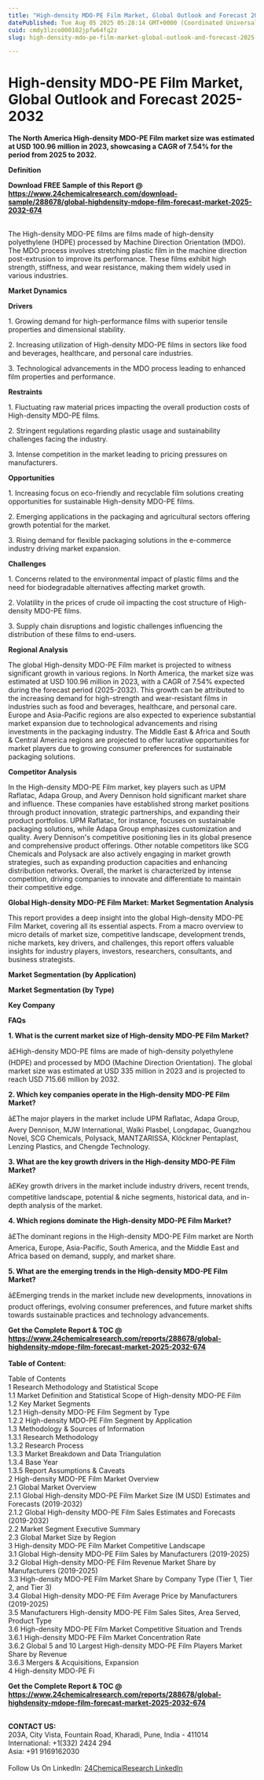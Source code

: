 ```yaml
---
title: "High-density MDO-PE Film Market, Global Outlook and Forecast 2025-2032"
datePublished: Tue Aug 05 2025 05:28:14 GMT+0000 (Coordinated Universal Time)
cuid: cmdy3lzco000102jpfw64fq2z
slug: high-density-mdo-pe-film-market-global-outlook-and-forecast-2025-2032-1

---
```


# High-density MDO-PE Film Market, Global Outlook and Forecast 2025-2032

<p>
<strong>The North America High-density MDO-PE Film market size was estimated at USD 100.96 million in 2023, showcasing a CAGR of 7.54% for the period from 2025 to 2032.</strong></p><p>
<strong>Definition</strong></p><p>
</p><div><b>Download FREE Sample of this Report @ 
            <a href="https://www.24chemicalresearch.com/download-sample/288678/global-highdensity-mdope-film-forecast-market-2025-2032-674">
            https://www.24chemicalresearch.com/download-sample/288678/global-highdensity-mdope-film-forecast-market-2025-2032-674</a></b></div><br><p>The High-density MDO-PE films are films made of high-density polyethylene (HDPE) processed by Machine Direction Orientation (MDO). The MDO process involves stretching plastic film in the machine direction post-extrusion to improve its performance. These films exhibit high strength, stiffness, and wear resistance, making them widely used in various industries.</p><p>
<strong>Market Dynamics</strong></p><p>
<strong>Drivers</strong></p><p>
</p><p>1. Growing demand for high-performance films with superior tensile properties and dimensional stability.</p><p>
</p><p>2. Increasing utilization of High-density MDO-PE films in sectors like food and beverages, healthcare, and personal care industries.</p><p>
</p><p>3. Technological advancements in the MDO process leading to enhanced film properties and performance.</p><p>
<strong>Restraints</strong></p><p>
</p><p>1. Fluctuating raw material prices impacting the overall production costs of High-density MDO-PE films.</p><p>
</p><p>2. Stringent regulations regarding plastic usage and sustainability challenges facing the industry.</p><p>
</p><p>3. Intense competition in the market leading to pricing pressures on manufacturers.</p><p>
<strong>Opportunities</strong></p><p>
</p><p>1. Increasing focus on eco-friendly and recyclable film solutions creating opportunities for sustainable High-density MDO-PE films.</p><p>
</p><p>2. Emerging applications in the packaging and agricultural sectors offering growth potential for the market.</p><p>
</p><p>3. Rising demand for flexible packaging solutions in the e-commerce industry driving market expansion.</p><p>
<strong>Challenges</strong></p><p>
</p><p>1. Concerns related to the environmental impact of plastic films and the need for biodegradable alternatives affecting market growth.</p><p>
</p><p>2. Volatility in the prices of crude oil impacting the cost structure of High-density MDO-PE films.</p><p>
</p><p>3. Supply chain disruptions and logistic challenges influencing the distribution of these films to end-users.</p><p>
<strong>Regional Analysis</strong></p><p>
</p><p>The global High-density MDO-PE Film market is projected to witness significant growth in various regions. In North America, the market size was estimated at USD 100.96 million in 2023, with a CAGR of 7.54% expected during the forecast period (2025-2032). This growth can be attributed to the increasing demand for high-strength and wear-resistant films in industries such as food and beverages, healthcare, and personal care. Europe and Asia-Pacific regions are also expected to experience substantial market expansion due to technological advancements and rising investments in the packaging industry. The Middle East &amp; Africa and South &amp; Central America regions are projected to offer lucrative opportunities for market players due to growing consumer preferences for sustainable packaging solutions.</p><p>
<strong>Competitor Analysis</strong></p><p>
</p><p>In the High-density MDO-PE Film market, key players such as UPM Raflatac, Adapa Group, and Avery Dennison hold significant market share and influence. These companies have established strong market positions through product innovation, strategic partnerships, and expanding their product portfolios. UPM Raflatac, for instance, focuses on sustainable packaging solutions, while Adapa Group emphasizes customization and quality. Avery Dennison's competitive positioning lies in its global presence and comprehensive product offerings. Other notable competitors like SCG Chemicals and Polysack are also actively engaging in market growth strategies, such as expanding production capacities and enhancing distribution networks. Overall, the market is characterized by intense competition, driving companies to innovate and differentiate to maintain their competitive edge.</p><p>
<strong>Global High-density MDO-PE Film Market: Market Segmentation Analysis</strong></p><p>
</p><p>This report provides a deep insight into the global High-density MDO-PE Film Market, covering all its essential aspects. From a macro overview to micro details of market size, competitive landscape, development trends, niche markets, key drivers, and challenges, this report offers valuable insights for industry players, investors, researchers, consultants, and business strategists.</p><p>
<strong>Market Segmentation (by Application)</strong></p><p>
</p><p>
<strong>Market Segmentation (by Type)</strong></p><p>
</p><p>
<strong>Key Company</strong></p><p>
</p><p>
<strong>FAQs</strong></p><p>
</p><p><strong>1. What is the current market size of High-density MDO-PE Film Market?</strong></p><p>
</p><p>â£High-density MDO-PE films are made of high-density polyethylene (HDPE) and processed by MDO (Machine Direction Orientation). The global market size was estimated at USD 335 million in 2023 and is projected to reach USD 715.66 million by 2032.</p><p>
</p><p><strong>2. Which key companies operate in the High-density MDO-PE Film Market?</strong></p><p>
</p><p>â£The major players in the market include UPM Raflatac, Adapa Group, Avery Dennison, MJW International, Walki Plasbel, Longdapac, Guangzhou Novel, SCG Chemicals, Polysack, MANTZARISSA, Klöckner Pentaplast, Lenzing Plastics, and Chengde Technology.</p><p>
</p><p><strong>3. What are the key growth drivers in the High-density MDO-PE Film Market?</strong></p><p>
</p><p>â£Key growth drivers in the market include industry drivers, recent trends, competitive landscape, potential &amp; niche segments, historical data, and in-depth analysis of the market.</p><p>
</p><p><strong>4. Which regions dominate the High-density MDO-PE Film Market?</strong></p><p>
</p><p>â£The dominant regions in the High-density MDO-PE Film market are North America, Europe, Asia-Pacific, South America, and the Middle East and Africa based on demand, supply, and market share.</p><p>
</p><p><strong>5. What are the emerging trends in the High-density MDO-PE Film Market?</strong></p><p>
</p><p>â£Emerging trends in the market include new developments, innovations in product offerings, evolving consumer preferences, and future market shifts towards sustainable practices and technology advancements.</p>

<div><b>Get the Complete Report & TOC @ 
            <a href="https://www.24chemicalresearch.com/reports/288678/global-highdensity-mdope-film-forecast-market-2025-2032-674">
            https://www.24chemicalresearch.com/reports/288678/global-highdensity-mdope-film-forecast-market-2025-2032-674</a></b></div><br>
            <b>Table of Content:</b><p>Table of Contents<br />
1 Research Methodology and Statistical Scope<br />
1.1 Market Definition and Statistical Scope of High-density MDO-PE Film<br />
1.2 Key Market Segments<br />
1.2.1 High-density MDO-PE Film Segment by Type<br />
1.2.2 High-density MDO-PE Film Segment by Application<br />
1.3 Methodology & Sources of Information<br />
1.3.1 Research Methodology<br />
1.3.2 Research Process<br />
1.3.3 Market Breakdown and Data Triangulation<br />
1.3.4 Base Year<br />
1.3.5 Report Assumptions & Caveats<br />
2 High-density MDO-PE Film Market Overview<br />
2.1 Global Market Overview<br />
2.1.1 Global High-density MDO-PE Film Market Size (M USD) Estimates and Forecasts (2019-2032)<br />
2.1.2 Global High-density MDO-PE Film Sales Estimates and Forecasts (2019-2032)<br />
2.2 Market Segment Executive Summary<br />
2.3 Global Market Size by Region<br />
3 High-density MDO-PE Film Market Competitive Landscape<br />
3.1 Global High-density MDO-PE Film Sales by Manufacturers (2019-2025)<br />
3.2 Global High-density MDO-PE Film Revenue Market Share by Manufacturers (2019-2025)<br />
3.3 High-density MDO-PE Film Market Share by Company Type (Tier 1, Tier 2, and Tier 3)<br />
3.4 Global High-density MDO-PE Film Average Price by Manufacturers (2019-2025)<br />
3.5 Manufacturers High-density MDO-PE Film Sales Sites, Area Served, Product Type<br />
3.6 High-density MDO-PE Film Market Competitive Situation and Trends<br />
3.6.1 High-density MDO-PE Film Market Concentration Rate<br />
3.6.2 Global 5 and 10 Largest High-density MDO-PE Film Players Market Share by Revenue<br />
3.6.3 Mergers & Acquisitions, Expansion<br />
4 High-density MDO-PE Fi</p>

<div><b>Get the Complete Report & TOC @ 
            <a href="https://www.24chemicalresearch.com/reports/288678/global-highdensity-mdope-film-forecast-market-2025-2032-674">
            https://www.24chemicalresearch.com/reports/288678/global-highdensity-mdope-film-forecast-market-2025-2032-674</a></b></div><br>

<b>CONTACT US:</b><br>
            203A, City Vista, Fountain Road, Kharadi, Pune, India - 411014<br>
            International: +1(332) 2424 294<br>
            Asia: +91 9169162030 <br><br>
            Follow Us On LinkedIn: <a href="https://www.linkedin.com/company/24chemicalresearch/">24ChemicalResearch LinkedIn</a>
